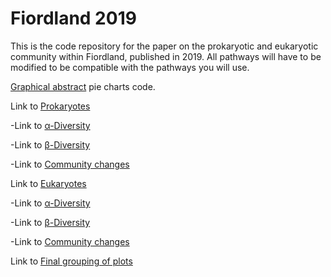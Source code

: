 
# Fiordland 2019
This is the code repository for the paper on the prokaryotic and eukaryotic community within Fiordland, published in 2019.
All pathways will have to be modified to be compatible with the pathways you will use.

[Graphical abstract](Graphical_Abstract_GitHub.Rmd) pie charts code.

Link to [Prokaryotes](Prokaryotes/)
 
 -Link to [α-Diversity](Prokaryotes/16S_α-divplots_KruskalWallistests.Rmd)
 
 -Link to [β-Diversity](Prokaryotes/16S_NMDSplots_Manteltests_stressplots.Rmd)
 
 -Link to [Community changes](Prokaryotes/16S_Significant_community_changes.Rmd)
 
 
Link to [Eukaryotes](Eukaryotes/)
 
 -Link to [α-Diversity](Eukaryotes/18S_α-divplots_KruskalWallistests.Rmd)
 
 -Link to [β-Diversity](Eukaryotes/18S_NMDSplots_Manteltests_stressplots.Rmd)
 
 -Link to [Community changes](Eukaryotes/18S_Significant_community_changes.Rmd)
 
 
Link to [Final grouping of plots](ggarrange_code.Rmd)
